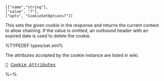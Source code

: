 ```## async set => void
[["name","string"],
["value", "?"],
["opts", "CookieSetOptions?"]]
```

This sets the given cookie in the response and returns the current context to allow chaining. If the value is omitted, an outbound header with an expired date is used to delete the cookie.

%TYPEDEF types/set.xml%

The attributes accepted by the cookie instance are listed in wiki.

<kbd>🍪 <a href="/wiki/Cookie-Attributes">Cookie Attributes</a></kbd>

%~%